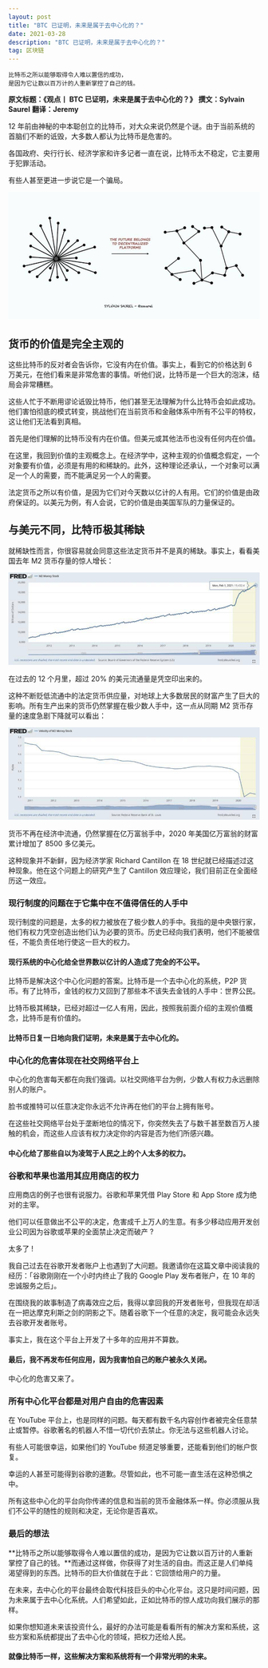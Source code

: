 ```yaml
---
layout: post
title: "BTC 已证明，未来是属于去中心化的？"
date: 2021-03-28
description: "BTC 已证明，未来是属于去中心化的？"
tag: 区块链
---   
```


```
比特币之所以能够取得令人难以置信的成功，
是因为它让数以百万计的人重新掌控了自己的钱。
```
**原文标题：《观点丨 BTC 已证明，未来是属于去中心化的？》**
**撰文：Sylvain Saurel**
**翻译：Jeremy**
	
12 年前由神秘的中本聪创立的比特币，对大众来说仍然是个谜。由于当前系统的首脑们不断的诋毁，大多数人都认为比特币是危害的。

各国政府、央行行长、经济学家和许多记者一直在说，比特币太不稳定，它主要用于犯罪活动。

有些人甚至更进一步说它是一个骗局。

![](/images/posts/bc/0328.12.jpg)

## 货币的价值是完全主观的
这些比特币的反对者会告诉你，它没有内在价值。事实上，看到它的价格达到 6 万美元，在他们看来是非常危害的事情。听他们说，比特币是一个巨大的泡沫，结局会非常糟糕。

这些人忙于不断用谬论诋毁比特币，他们甚至无法理解为什么比特币会如此成功。他们害怕彻底的模式转变，挑战他们在当前货币和金融体系中所有不公平的特权，这让他们无法看到真相。

首先是他们理解的比特币没有内在价值。但美元或其他法币也没有任何内在价值。

在这里，我回到价值的主观概念上。在经济学中，这种主观的价值概念假定，一个对象要有价值，必须是有用的和稀缺的。此外，这种理论还承认，一个对象可以满足一个人的需要，而不能满足另一个人的需要。

法定货币之所以有价值，是因为它们对今天数以亿计的人有用。它们的价值是由政府保证的。以美元为例，有人会说，它的价值是由美国军队的力量保证的。

## 与美元不同，比特币极其稀缺
就稀缺性而言，你很容易就会同意这些法定货币并不是真的稀缺。事实上，看看美国去年 M2 货币存量的惊人增长：

![](/images/posts/bc/0328.13.jpg)

在过去的 12 个月里，超过 20% 的美元流通量是凭空印出来的。

这种不断贬低流通中的法定货币供应量，对地球上大多数居民的财富产生了巨大的影响。所有生产出来的货币仍然掌握在极少数人手中，这一点从同期 M2 货币存量的速度急剧下降就可以看出：

![](/images/posts/bc/0328.14.jpg)

货币不再在经济中流通，仍然掌握在亿万富翁手中，2020 年美国亿万富翁的财富累计增加了 8500 多亿美元。

这种现象并不新鲜，因为经济学家 Richard Cantillon 在 18 世纪就已经描述过这种现象。他在这个问题上的研究产生了 Cantillon 效应理论，我们目前正在全面经历这一效应。

### 现行制度的问题在于它集中在不值得信任的人手中
现行制度的问题是，太多的权力被放在了极少数人的手中。我指的是中央银行家，他们有权力凭空创造出他们认为必要的货币。历史已经向我们表明，他们不能被信任，不能负责任地行使这一巨大的权力。

#### 现行系统的中心化给全世界数以亿计的人造成了完全的不公平。

比特币是解决这个中心化问题的答案。比特币是一个去中心化的系统，P2P 货币。有了比特币，金钱的权力又回到了那些本不该失去金钱的人手中：世界公民。

比特币极其稀缺，已经对超过一亿人有用，因此，按照我前面介绍的主观价值概念，比特币是有价值的。

#### 比特币日复一日地向我们证明，未来是属于去中心化的。

### 中心化的危害体现在社交网络平台上
中心化的危害每天都在向我们强调。以社交网络平台为例，少数人有权力永远删除别人的账户。

脸书或推特可以任意决定你永远不允许再在他们的平台上拥有账号。

在这些社交网络平台处于垄断地位的情况下，你突然失去了与数千甚至数百万人接触的机会，而这些人应该有权力决定你的内容是否为他们所感兴趣。

#### 中心化给了那些自以为凌驾于人民之上的个人太多的权力。

### 谷歌和苹果也滥用其应用商店的权力
应用商店的例子也很有说服力。谷歌和苹果凭借 Play Store 和 App Store 成为绝对的主宰。

他们可以任意做出不公平的决定，危害成千上万人的生意。有多少移动应用开发创业公司因为谷歌或苹果的全面禁止决定而破产 ?

太多了 !

我自己过去在谷歌开发者账户上也遇到了大问题。我邀请你在这篇文章中阅读我的经历：「谷歌刚刚在一个小时内终止了我的 Google Play 发布者账户，在 10 年的忠诚服务之后」。

在围绕我的故事制造了病毒效应之后，我得以拿回我的开发者账号，但我现在却活在一把达摩克利斯之剑的阴影之下。随着谷歌下一个任意的决定，我可能会永远失去谷歌开发者账号。

事实上，我在这个平台上开发了十多年的应用并不算数。
#### 最后，我不再发布任何应用，因为我害怕自己的账户被永久关闭。

中心化的危害又来了。

### 所有中心化平台都是对用户自由的危害因素
在 YouTube 平台上，也是同样的问题。每天都有数千名内容创作者被完全任意禁止或暂停。谷歌著名的机器人不惜一切代价去禁止。你无法与这些机器人讨论。

有些人可能很幸运，如果他们的 YouTube 频道足够重要，还能看到他们的帐户恢复。

幸运的人甚至可能得到谷歌的道歉。尽管如此，也不可能一直生活在这种恐惧之中。

所有这些中心化的平台向你传递的信息和当前的货币金融体系一样。你必须服从我们不公平的随性的规则和决定，无论你是否喜欢。

### 最后的想法
**比特币之所以能够取得令人难以置信的成功，是因为它让数以百万计的人重新掌控了自己的钱。**而通过这样做，你获得了对生活的自由。而这正是人们单纯渴望得到的东西。比特币的巨大价值就在于此：它回馈给用户的力量。

在未来，去中心化的平台最终会取代科技巨头的中心化平台。这只是时间问题，因为未来属于去中心化系统。人们希望如此，正如比特币的惊人成功向我们展示的那样。

如果你想知道未来该投资什么，最好的办法可能是看看所有的解决方案和系统，这些方案和系统都提出了去中心化的领域，把权力还给人民。

#### 就像比特币一样，这些解决方案和系统将有一个非常光明的未来。
